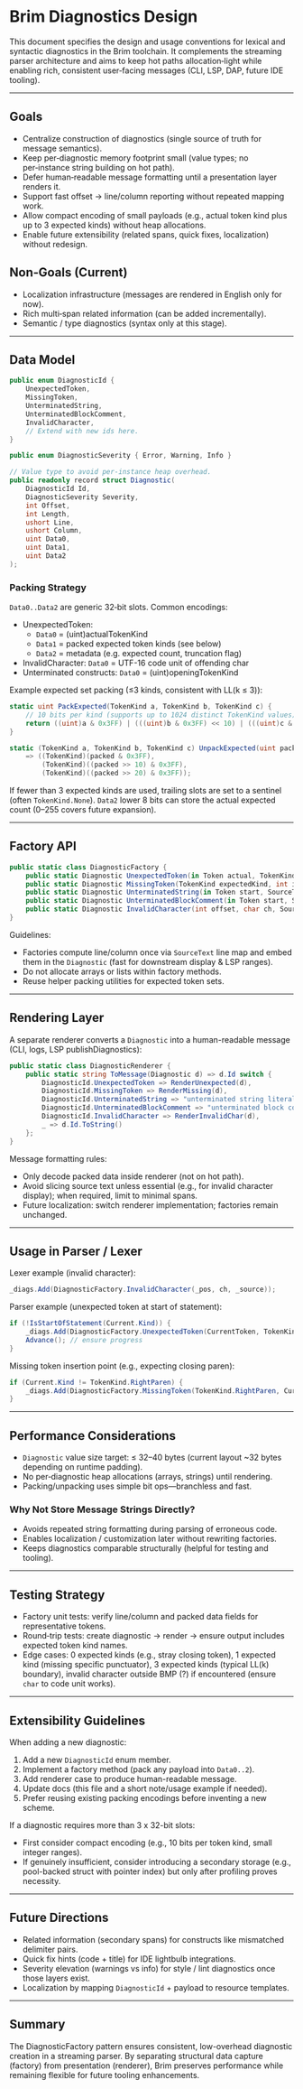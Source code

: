 # Brim Diagnostics Design

This document specifies the design and usage conventions for lexical and syntactic diagnostics in the Brim toolchain. It complements the streaming parser architecture and aims to keep hot paths allocation‑light while enabling rich, consistent user‑facing messages (CLI, LSP, DAP, future IDE tooling).

---
## Goals

* Centralize construction of diagnostics (single source of truth for message semantics).
* Keep per‑diagnostic memory footprint small (value types; no per‑instance string building on hot path).
* Defer human‑readable message formatting until a presentation layer renders it.
* Support fast offset → line/column reporting without repeated mapping work.
* Allow compact encoding of small payloads (e.g., actual token kind plus up to 3 expected kinds) without heap allocations.
* Enable future extensibility (related spans, quick fixes, localization) without redesign.

## Non‑Goals (Current)

* Localization infrastructure (messages are rendered in English only for now).
* Rich multi‑span related information (can be added incrementally).
* Semantic / type diagnostics (syntax only at this stage).

---
## Data Model

````csharp
public enum DiagnosticId {
    UnexpectedToken,
    MissingToken,
    UnterminatedString,
    UnterminatedBlockComment,
    InvalidCharacter,
    // Extend with new ids here.
}

public enum DiagnosticSeverity { Error, Warning, Info }

// Value type to avoid per-instance heap overhead.
public readonly record struct Diagnostic(
    DiagnosticId Id,
    DiagnosticSeverity Severity,
    int Offset,
    int Length,
    ushort Line,
    ushort Column,
    uint Data0,
    uint Data1,
    uint Data2
);
````

### Packing Strategy

`Data0..Data2` are generic 32‑bit slots. Common encodings:
* UnexpectedToken:
  * `Data0` = (uint)actualTokenKind
  * `Data1` = packed expected token kinds (see below)
  * `Data2` = metadata (e.g. expected count, truncation flag)
* InvalidCharacter: `Data0` = UTF-16 code unit of offending char
* Unterminated constructs: `Data0` = (uint)openingTokenKind

Example expected set packing (≤3 kinds, consistent with LL(k ≤ 3)):
````csharp
static uint PackExpected(TokenKind a, TokenKind b, TokenKind c) {
    // 10 bits per kind (supports up to 1024 distinct TokenKind values)
    return ((uint)a & 0x3FF) | (((uint)b & 0x3FF) << 10) | (((uint)c & 0x3FF) << 20);
}

static (TokenKind a, TokenKind b, TokenKind c) UnpackExpected(uint packed)
    => ((TokenKind)(packed & 0x3FF),
        (TokenKind)((packed >> 10) & 0x3FF),
        (TokenKind)((packed >> 20) & 0x3FF));
````

If fewer than 3 expected kinds are used, trailing slots are set to a sentinel (often `TokenKind.None`). `Data2` lower 8 bits can store the actual expected count (0–255 covers future expansion).

---
## Factory API

````csharp
public static class DiagnosticFactory {
    public static Diagnostic UnexpectedToken(in Token actual, TokenKind e0, TokenKind e1, TokenKind e2, byte expectedCount, SourceText src) { /* ... */ }
    public static Diagnostic MissingToken(TokenKind expectedKind, int insertionOffset, SourceText src) { /* ... */ }
    public static Diagnostic UnterminatedString(in Token start, SourceText src) { /* ... */ }
    public static Diagnostic UnterminatedBlockComment(in Token start, SourceText src) { /* ... */ }
    public static Diagnostic InvalidCharacter(int offset, char ch, SourceText src) { /* ... */ }
}
````

Guidelines:
* Factories compute line/column once via `SourceText` line map and embed them in the `Diagnostic` (fast for downstream display & LSP ranges).
* Do not allocate arrays or lists within factory methods.
* Reuse helper packing utilities for expected token sets.

---
## Rendering Layer

A separate renderer converts a `Diagnostic` into a human-readable message (CLI, logs, LSP publishDiagnostics):

````csharp
public static class DiagnosticRenderer {
    public static string ToMessage(Diagnostic d) => d.Id switch {
        DiagnosticId.UnexpectedToken => RenderUnexpected(d),
        DiagnosticId.MissingToken => RenderMissing(d),
        DiagnosticId.UnterminatedString => "unterminated string literal",
        DiagnosticId.UnterminatedBlockComment => "unterminated block comment",
        DiagnosticId.InvalidCharacter => RenderInvalidChar(d),
        _ => d.Id.ToString()
    };
}
````

Message formatting rules:
* Only decode packed data inside renderer (not on hot path).
* Avoid slicing source text unless essential (e.g., for invalid character display); when required, limit to minimal spans.
* Future localization: switch renderer implementation; factories remain unchanged.

---
## Usage in Parser / Lexer

Lexer example (invalid character):
````csharp
_diags.Add(DiagnosticFactory.InvalidCharacter(_pos, ch, _source));
````

Parser example (unexpected token at start of statement):
````csharp
if (!IsStartOfStatement(Current.Kind)) {
    _diags.Add(DiagnosticFactory.UnexpectedToken(CurrentToken, TokenKind.Identifier, TokenKind.Let, TokenKind.Eof, 3, _source));
    Advance(); // ensure progress
}
````

Missing token insertion point (e.g., expecting closing paren):
````csharp
if (Current.Kind != TokenKind.RightParen) {
    _diags.Add(DiagnosticFactory.MissingToken(TokenKind.RightParen, Current.Offset, _source));
}
````

---
## Performance Considerations

* `Diagnostic` value size target: ≤ 32–40 bytes (current layout ~32 bytes depending on runtime padding).
* No per‑diagnostic heap allocations (arrays, strings) until rendering.
* Packing/unpacking uses simple bit ops—branchless and fast.

### Why Not Store Message Strings Directly?

* Avoids repeated string formatting during parsing of erroneous code.
* Enables localization / customization later without rewriting factories.
* Keeps diagnostics comparable structurally (helpful for testing and tooling).

---
## Testing Strategy

* Factory unit tests: verify line/column and packed data fields for representative tokens.
* Round‑trip tests: create diagnostic → render → ensure output includes expected token kind names.
* Edge cases: 0 expected kinds (e.g., stray closing token), 1 expected kind (missing specific punctuator), 3 expected kinds (typical LL(k) boundary), invalid character outside BMP (?) if encountered (ensure `char` to code unit works).

---
## Extensibility Guidelines

When adding a new diagnostic:
1. Add a new `DiagnosticId` enum member.
2. Implement a factory method (pack any payload into `Data0..2`).
3. Add renderer case to produce human-readable message.
4. Update docs (this file and a short note/usage example if needed).
5. Prefer reusing existing packing encodings before inventing a new scheme.

If a diagnostic requires more than 3 x 32-bit slots:
* First consider compact encoding (e.g., 10 bits per token kind, small integer ranges).
* If genuinely insufficient, consider introducing a secondary storage (e.g., pool-backed struct with pointer index) but only after profiling proves necessity.

---
## Future Directions

* Related information (secondary spans) for constructs like mismatched delimiter pairs.
* Quick fix hints (code + title) for IDE lightbulb integrations.
* Severity elevation (warnings vs info) for style / lint diagnostics once those layers exist.
* Localization by mapping `DiagnosticId` + payload to resource templates.

---
## Summary

The DiagnosticFactory pattern ensures consistent, low-overhead diagnostic creation in a streaming parser. By separating structural data capture (factory) from presentation (renderer), Brim preserves performance while remaining flexible for future tooling enhancements.
